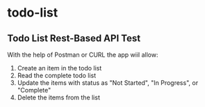 # todo-list
## Todo List Rest-Based API Test

With the help of Postman or CURL the app wiil allow:

1. Create an item in the todo list
2. Read the complete todo list
3. Update the items with status as "Not Started", "In Progress", or "Complete"
4. Delete the items from the list
